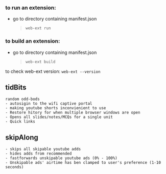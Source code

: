 
### to run an extension:
- go to directory containing manifest.json
    >`web-ext run`

### to build an extension:
- go to directory containing manifest.json
    >`web-ext build`

to check web-ext version:
`web-ext --version`


## tidBits
    random odd-bods
    - autosigin to the wifi captive portal
    - making youtube shorts inconvienient to use
    - Restore hitory for when multiple browser windows are open
    - Opens all slides/notes/MCQs for a single unit
    - Quick links
    
## skipAlong
    - skips all skipable youtube adds
    - hides adds from recommended
    - fastforwards unskipable youtube ads (0% - 100%)
    - Unskipable ads' airtime has ben clamped to user's preference (1-10 seconds)
